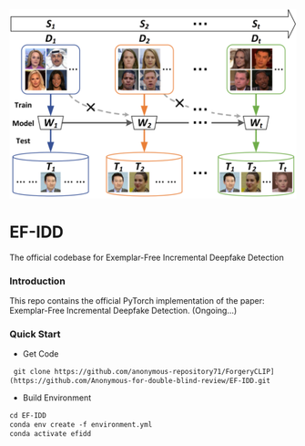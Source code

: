 ![image](https://github.com/Anonymous-for-double-blind-review/EF-IDD/blob/main/figures/setting.png)
# EF-IDD
The official codebase for Exemplar-Free Incremental Deepfake Detection

### Introduction
This repo contains the official PyTorch implementation of the paper: Exemplar-Free Incremental Deepfake Detection. (Ongoing...)

### Quick Start

- Get Code
```shell
 git clone https://github.com/anonymous-repository71/ForgeryCLIP](https://github.com/Anonymous-for-double-blind-review/EF-IDD.git
```
- Build Environment
```shell
cd EF-IDD
conda env create -f environment.yml
conda activate efidd
```
